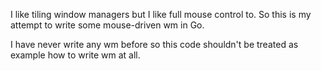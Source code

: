 I like tiling window managers but I like full mouse control to. So this is my
attempt to write some mouse-driven wm in Go.

I have never write any wm before so this code shouldn't be treated as example
how to write wm at all.
